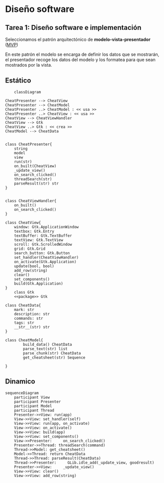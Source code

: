 # Diseño software

## Tarea 1: Diseño software e implementación

Seleccionamos el patrón arquitectónico de **modelo-vista-presentador**  ([MVP](https://en.wikipedia.org/wiki/Model%E2%80%93view%E2%80%93presenter))

En este patrón el modelo se encarga de definir los datos que se mostrarán,
el presentador recoge los datos del modelo y los formatea para que sean mostrados por la vista.


## Estático
```mermaid
    classDiagram

CheatPresenter --> CheatView
CheatPresenter --> CheatModel
CheatPresenter ..> CheatModel : << usa >>
CheatPresenter ..> CheatView : << usa >>
CheatView --> CheatViewHandler
CheatView --> Gtk
CheatView ..> Gtk : << crea >>
CheatModel --> CheatData 


class CheatPresenter{
    string
    model
    view
    run(str)
    on_built(CheatView)
    _update_view()
    on_search_clicked()
    threadSearch(str)
    parseResult(str) str
}


class CheatViewHandler{
    on_built()
    on_search_clicked()
}

class CheatView{
    window: Gtk.ApplicationWindow
    textbox: Gtk.Entry
    textBuffer: Gtk.TextBuffer
    textView: Gtk.TextView
    scroll: Gtk.ScrolledWindow
    grid: Gtk.Grid
    search_button: Gtk.Button
    set_handler(CheatViewHandler) 
    on_activate(Gtk.Application)
    update(bool, bool)
    add_row(string)
    clear()
    set_components()
    build(Gtk.Application)
}
	class Gtk
	<<package>> Gtk

class CheatData{
    mark: str
    description: str
    commands: str
    tags: str
    __str__(str) str
}
    
class CheatModel{
        build_data() CheatData
        parse_text(str) list
        parse_chunk(str) CheatData
        get_cheatsheet(str) Sequence
		
}
```

## Dinamico
```mermaid 
sequenceDiagram
    participant View
    participant Presenter
    participant Model
    participant Thread
    Presenter->>View: run(app) 
    View->>View: set_handler(self)
    View->>View: run(app, on_activate)
    View->>View: on_activate()
    View->>View: build(app)
    View->>View: set_components()
    View->>Presenter:     on_search_clicked()
    Presenter->>Thread: threadSearch(command)
    Thread->>Model: get_cheatsheet()
    Model->>Thread: return CheatData
    Thread->>Thread: parseResult(CheatData)
    Thread->>Presenter:     GLib.idle_add(_update_view, goodresult)
    Presenter->>View:     _update_view()
    View->>View: clear()
    View->>View: add_row(string)

```

